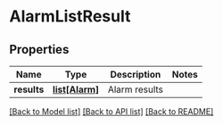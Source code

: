 # AlarmListResult

## Properties
Name | Type | Description | Notes
------------ | ------------- | ------------- | -------------
**results** | [**list[Alarm]**](Alarm.md) | Alarm results | 

[[Back to Model list]](../README.md#documentation-for-models) [[Back to API list]](../README.md#documentation-for-api-endpoints) [[Back to README]](../README.md)

